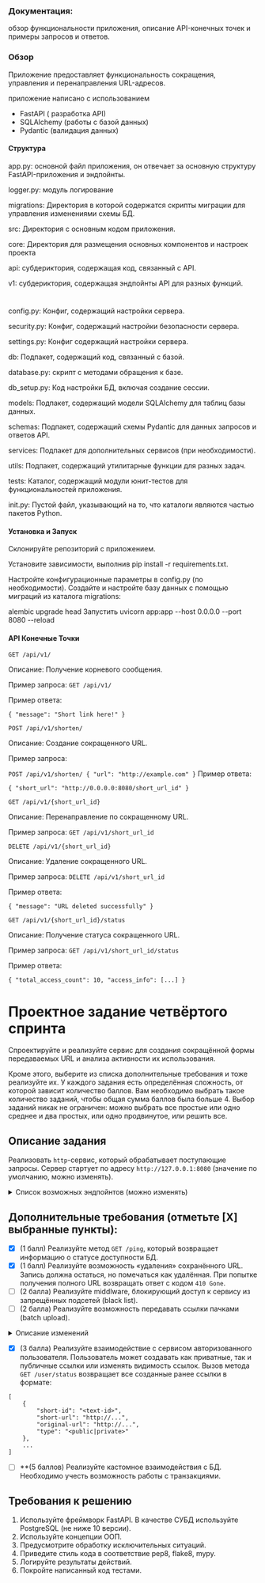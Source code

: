 ### Документация:
обзор функциональности приложения, описание API-конечных точек и примеры запросов и ответов.

### Обзор
Приложение предоставляет функциональность сокращения, управления и перенаправления URL-адресов.

приложение написано с использованием 
- FastAPI ( разработка API)
- SQLAlchemy (работы с базой данных)
- Pydantic (валидация данных)

#### Структура

app.py: основной файл приложения, он отвечает за основную структуру FastAPI-приложения и эндпойнты.

logger.py: модуль логирование

migrations: Директория в которой содержатся скрипты миграции для управления изменениями схемы БД.

src: Директория с основным кодом приложения.

core: Директория для размещения основных компонентов и настроек проекта

api: субдериктория, содержащая код, связанный с API.

v1: субдериктория, содержащая эндпойнты API для разных функций.

#
config.py: Конфиг, содержащий настройки сервера.

security.py: Конфиг, содержащий настройки безопасности сервера.

settings.py: Конфиг содержащий настройки сервера.

db: Подпакет, содержащий код, связанный с базой.

database.py: скрипт с методами обращения к базе.

db_setup.py: Код настройки БД, включая создание сессии. 

models: Подпакет, содержащий модели SQLAlchemy для таблиц базы данных.

schemas: Подпакет, содержащий схемы Pydantic для данных запросов и ответов API.

services: Подпакет для дополнительных сервисов (при необходимости).

utils: Подпакет, содержащий утилитарные функции для разных задач.

tests: Каталог, содержащий модули юнит-тестов для функциональностей приложения.

init.py: Пустой файл, указывающий на то, что каталоги являются частью пакетов Python.

#### Установка и Запуск
Склонируйте репозиторий с приложением.

Установите зависимости, выполнив pip install -r requirements.txt.

Настройте конфигурационные параметры в config.py (по необходимости).
Создайте и настройте базу данных с помощью миграций из каталога migrations:

alembic upgrade head
Запустить uvicorn app:app --host 0.0.0.0 --port 8080 --reload

#### API Конечные Точки

`GET /api/v1/`

Описание: Получение корневого сообщения.

Пример запроса: `GET /api/v1/`

Пример ответа:

`{
  "message": "Short link here!"
}`


`POST /api/v1/shorten/`

Описание: Создание сокращенного URL.

Пример запроса:

`POST /api/v1/shorten/
{
  "url": "http://example.com"
}`
Пример ответа:

`{
  "short_url": "http://0.0.0.0:8080/short_url_id"
}`

`GET /api/v1/{short_url_id}`

Описание: Перенаправление по сокращенному URL.

Пример запроса: `GET /api/v1/short_url_id`


`DELETE /api/v1/{short_url_id}`

Описание: Удаление сокращенного URL.

Пример запроса: `DELETE /api/v1/short_url_id`

Пример ответа:

`{
  "message": "URL deleted successfully"
}`


`GET /api/v1/{short_url_id}/status`

Описание: Получение статуса сокращенного URL.

Пример запроса: `GET /api/v1/short_url_id/status`

Пример ответа:

`{
  "total_access_count": 10,
  "access_info": [...]
}`



# Проектное задание четвёртого спринта

Спроектируйте и реализуйте сервис для создания сокращённой формы передаваемых URL и анализа активности их использования.

Кроме этого, выберите из списка дополнительные требования и тоже реализуйте их. У каждого задания есть определённая сложность, от которой зависит количество баллов. Вам необходимо выбрать такое количество заданий, чтобы общая сумма баллов была больше 4. Выбор заданий никак не ограничен: можно выбрать все простые или одно среднее и два простых, или одно продвинутое, или решить все.

## Описание задания

Реализовать `http`-сервис, который обрабатывает поступающие запросы. Сервер стартует по адресу `http://127.0.0.1:8080` (значение по умолчанию, можно изменять).

<details>
<summary> Список возможных эндпойнтов (можно изменять) </summary>

1. Получение сокращённого варианта URL.

```python
POST /
```

Метод принимающий в теле запроса строку URL для сокращения и возвращает ответ с кодом `201`.

2. Возвращает оригинальный URL.

```python
GET /<shorten-url-id>
```

Метод принимает в качестве параметра идентификатор сокращённого URL и возвращает ответ с кодом `307` и оригинальным URL в заголовке `Location`.

3. Вернуть статус использования URL.

```python
GET /<shorten-url-id>/status?[full-info]&[max-result=10]&[offset=0]
```

Метод принимает в качестве параметра идентификатор сокращённого URL и возвращает информацию о количестве переходов,
совершенных по ссылке.

Ответ может содержать как общее количество совершенных переходов, так и дополнительная детальная информация о каждом
переходе (наличие **query**-параметра **full-info** и параметров пагинации):
- дата и время перехода/использования ссылки;
- информация о клиенте, выполнившем запрос;

</details>


## Дополнительные требования (отметьте [Х] выбранные пункты):

- [x] (1 балл) Реализуйте метод `GET /ping`, который возвращает информацию о статусе доступности БД.
- [x] (1 балл) Реализуйте возможность «удаления» сохранённого URL. Запись должна остаться, но помечаться как удалённая. При попытке получения полного URL возвращать ответ с кодом `410 Gone`.
- [ ] (2 балла) Реализуйте middlware, блокирующий доступ к сервису из запрещённых подсетей (black list).
- [ ] (2 балла) Реализуйте возможность передавать ссылки пачками (batch upload).

<details>
<summary> Описание изменений </summary>

- Метод `POST /shorten` принимает в теле запроса список URL в формате:

```python
[
    {
        "original-url": "<URL-for-shorten>"
    },
    ...
]

```
... и возвращает данные в следующем формате:

```python
[
    {
        "short-id": "<shoten-id>",
        "short-url": "http://...",
    },
    ...
]
```
</details>


- [x] (3 балла) Реализуйте взаимодействие с сервисом авторизованного пользователя. Пользователь может создавать как приватные, так и публичные ссылки или изменять видимость ссылок. Вызов метода `GET /user/status` возвращает все созданные ранее ссылки в формате:

```
[
    {
        "short-id": "<text-id>",
        "short-url": "http://...",
        "original-url": "http://...",
        "type": "<public|private>"
    },
    ...
]
```

- [ ] **(5 баллов) Реализуйте кастомное взаимодействия с БД. Необходимо учесть возможность работы с транзакциями.


## Требования к решению

1. Используйте фреймворк FastAPI. В качестве СУБД используйте PostgreSQL (не ниже 10 версии).
2. Используйте концепции ООП.
3. Предусмотрите обработку исключительных ситуаций.
4. Приведите стиль кода в соответствие pep8, flake8, mypy.
5. Логируйте результаты действий.
6. Покройте написанный код тестами.
